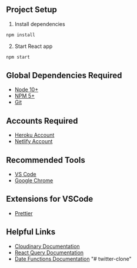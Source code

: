 ## Project Setup

1. Install dependencies

```bash
npm install
```

2. Start React app

```bash
npm start
```

## Global Dependencies Required

- [Node 10+](https://node.js.org)
- [NPM 5+](https://node.js.org)
- [Git](https://git-scm.com/)

## Accounts Required

- [Heroku Account](https://signup.heroku.com/)
- [Netlify Account](https://netlify.com)

## Recommended Tools

- [VS Code](https://code.visualstudio.com)
- [Google Chrome](https://www.google.com/chrome/)

## Extensions for VSCode

- [Prettier](https://marketplace.visualstudio.com/items?itemName=esbenp.prettier-vscode)

## Helpful Links

- [Cloudinary Documentation](https://cloudinary.com/documentation/)
- [React Query Documentation](https://react-query.tanstack.com/)
- [Date Functions Documentation](https://date-fns.org)
"# twitter-clone" 
